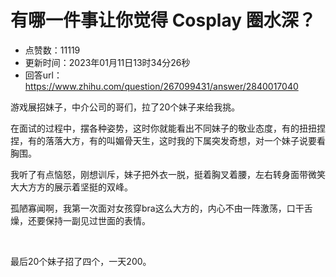 # 有哪一件事让你觉得 Cosplay 圈水深？
- 点赞数：11119
- 更新时间：2023年01月11日13时34分26秒
- 回答url：https://www.zhihu.com/question/267099431/answer/2840017040
<body>
 <p data-pid="qIxBS6WB">游戏展招妹子，中介公司的哥们，拉了20个妹子来给我挑。</p>
 <p data-pid="E8HfYKdM">在面试的过程中，摆各种姿势，这时你就能看出不同妹子的敬业态度，有的扭扭捏捏，有的落落大方，有的叫媚骨天生，这时我的下属突发奇想，对一个妹子说要看胸围。</p>
 <p data-pid="UmkPphXn">我听了有点恼怒，刚想训斥，妹子把外衣一脱，挺着胸叉着腰，左右转身面带微笑大大方方的展示着坚挺的双峰。</p>
 <p data-pid="jqoZsZ4L">孤陋寡闻啊，我第一次面对女孩穿bra这么大方的，内心不由一阵激荡，口干舌燥，还要保持一副见过世面的表情。</p>
 <p class="ztext-empty-paragraph"><br></p>
 <p data-pid="jwUT05QH">最后20个妹子招了四个，一天200。</p>
</body>